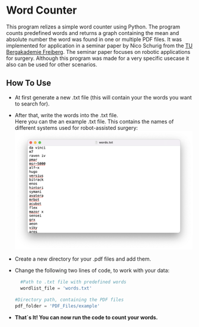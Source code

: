 # Word Counter
This program relizes a simple word counter using Python. The program counts predefined words and returns a graph containing the mean and absolute number the word was found in one or multiple PDF files. It was implemented for application in a seminar paper by Nico Schurig from the [TU Bergakademie Freiberg](https://tu-freiberg.de). The seminar paper focuses on robotic applications for surgery.
Although this program was made for a very specific usecase it also can be used for other scenarios.
## How To Use
- At first generate a new .txt file (this will contain your the words you want to search for).
- After that, write the words into the .txt file. <br>
  Here you can the an example .txt file. This contains the names of different systems used for robot-assisted surgery:
  ![example txt file](/example_txt_file.png)
  
- Create a new directory for your .pdf files and add them.
- Change the following two lines of code, to work with your data:
  ```python
    #Path to .txt file with predefined words
    wordlist_file = 'words.txt'
  ```
  ```python
  #Directory path, containing the PDF files
  pdf_folder = 'PDF_Files/example'
  ```
- **That´s It! You can now run the code to count your words.**
